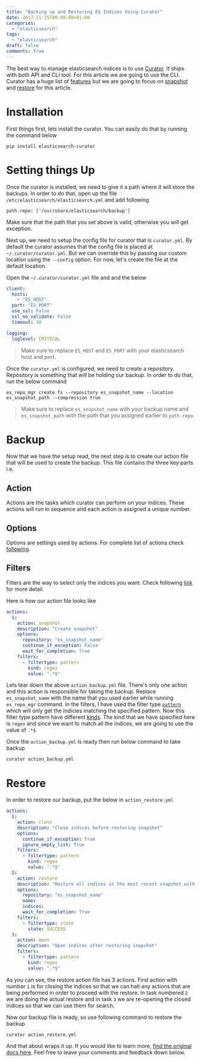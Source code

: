 ```yaml
---
title: "Backing up and Restoring ES Indices Using Curator"
date: 2017-11-15T00:00:00+01:00
categories:
  - "elasticsearch"
tags:
  - "elasticsearch"
draft: false
comments: true
---
```

The best way to manage elasticsearch indices is to use [Curator](https://github.com/elastic/curator). It ships with both API and CLI tool. For this article we are going to use the CLI. Curator has a huge list of [features](https://www.elastic.co/guide/en/elasticsearch/client/curator/current/about-features.html) but we are going to focus on [snapshot](https://www.elastic.co/guide/en/elasticsearch/client/curator/current/snapshot.html) and [restore](https://www.elastic.co/guide/en/elasticsearch/client/curator/current/restore.html) for this article.

# Installation

First things first, lets install the curator. You can easily do that by running the command below

```
pip install elasticsearch-curator
```

# Setting things Up

Once the curator is installed, we need to give it a path where it will store the backups. In order to do that, open up the file `/etc/elasticsearch/elasticsearch.yml` and add following

```
path.repo: ['/usr/share/elasticsearch/backup']
```

Make sure that the path that you set above is valid, otherwise you will get exception.

Next up, we need to setup the config file for curator that is `curator.yml`. By default the curator assumes that the config file is placed at `~/.curator/curator.yml`. But we can override this by passing our custom location using the `--config` option. For now, let's create the file at the default location.

Open the `~/.curator/curator.yml` file and and the below

```yml
client:
  hosts:
    - "ES_HOST"
  port: "ES_PORT"
  use_ssl: False
  ssl_no_validate: False
  timeout: 30

logging:
  loglevel: CRITICAL
```

> Make sure to replace `ES_HOST` and `ES_PORT` with your elasticsearch host and port.

Once the `curator.yml` is configured, we need to create a repository. Repository is something that will be holding our backup. In order to do that, run the below command

```
es_repo_mgr create fs --repository es_snapshot_name --location es_snapshot_path --compression true
```

> Make sure to replace `es_snapshot_name` with your backup name and `es_snapshot_path` with the path that you assigned earlier to `path.repo`.

# Backup

Now that we have the setup read, the next step is to create our action file that will be used to create the backup. This file contains the three key parts i.e.

## Action
Actions are the tasks which curator can perform on your indices. These actions will run in sequence and each action is assigned a unique number.

## Options
Options are settings used by actions. For complete list of actions check [following](https://www.elastic.co/guide/en/elasticsearch/client/curator/current/options.html).

## Filters
Filters are the way to select only the indices you want. Check following [link](https://www.elastic.co/guide/en/elasticsearch/client/curator/current/filters.html) for more detail.

Here is how our action file looks like

```yml
actions:
  1:
    action: snapshot
    description: "Create snapshot"
    options:
      repository: "es_snapshot_name"
      continue_if_exception: False
      wait_for_completion: True
    filters:
      - filtertype: pattern
        kind: regex
        value: ".*$"
```

Lets tear down the above `action_backup.yml` file. There's only one action and this action is responsible for taking the backup. Replace `es_snapshot_name` with the name that you used earlier while running `es_repo_mgr` command. In the filters, I have used the filter type [`pattern`](https://www.elastic.co/guide/en/elasticsearch/client/curator/current/filtertype_pattern.html) which will only get the indicies matching the specified pattern. Now this filter type pattern have different [kinds](https://www.elastic.co/guide/en/elasticsearch/client/curator/current/fe_kind.html). The kind that we have specified here is `regex` and since we want to match all the indices, we are going to use the value of `.*$`

Once the `action_backup.yml` is ready then run below command to take backup

```
curator action_backup.yml
```

# Restore

In order to restore our backup, put the below in `action_restore.yml`

```yml
actions:
  1:
    action: close
    description: "Close indices before restoring snapshot"
    options:
      continue_if_exception: True
      ignore_empty_list: True
    filters:
      - filtertype: pattern
        kind: regex
        value: ".*$"
  2:
    action: restore
    description: "Restore all indices in the most recent snapshot with state SUCCESS"
    options:
      repository: "es_snapshot_name"
      name:
      indices:
      wait_for_completion: True
    filters:
      - filtertype: state
        state: SUCCESS
  3:
    action: open
    description: "Open indices after restoring snapshot"
    filters:
      - filtertype: pattern
        kind: regex
        value: ".*$"
```

As you can see, the restore action file has 3 actions. First action with number `1` is for closing the indices so that we can halt any actions that are being performed in order to proceed with the restore. In task numbered `2` we are doing the actual restore and in task `3` we are re-opening the closed indices so that we can use them for search.

Now our  backup file is ready, so use following command to restore the backup
```
curator action_restore.yml
```

And that about wraps it up. If you would like to learn more, [find the original docs here](https://www.elastic.co/guide/en/elasticsearch/client/curator/current/index.html). Feel free to leave your comments and feedback down below.
